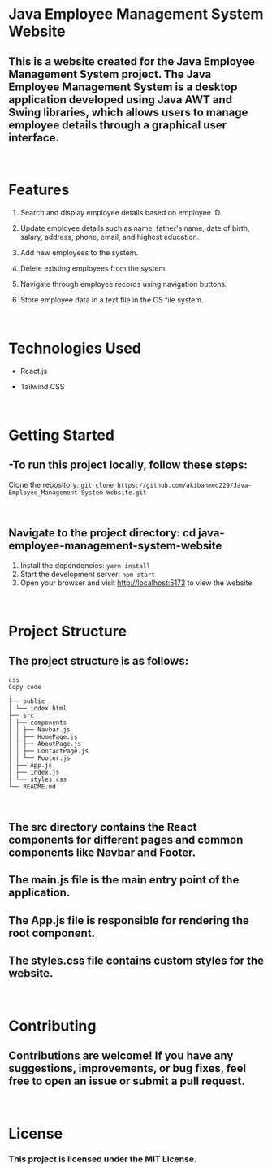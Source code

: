 # Java Employee Management System Website

## This is a website created for the Java Employee Management System project. The Java Employee Management System is a desktop application developed using Java AWT and Swing libraries, which allows users to manage employee details through a graphical user interface.

  <br/>

# Features

1.  Search and display employee details based on employee ID.

2.  Update employee details such as name, father's name, date of birth, salary, address, phone, email, and highest education.

3.  Add new employees to the system.
4.  Delete existing employees from the system.
5.  Navigate through employee records using navigation buttons.
6.  Store employee data in a text file in the OS file system.

  <br/>

# Technologies Used

- React.js
- Tailwind CSS

  <br/>

# Getting Started

## -To run this project locally, follow these steps:

Clone the repository: `git clone https://github.com/akibahmed229/Java-Employee_Management-System-Website.git`

  <br/>

## Navigate to the project directory: cd java-employee-management-system-website

1. Install the dependencies: `yarn install` <br/>
2. Start the development server: `npm start` <br/>
3. Open your browser and visit <http://localhost:5173> to view the website.

  <br/>

# Project Structure

## The project structure is as follows:

```
css
Copy code
.
├── public
│ └── index.html
├── src
│ ├── components
│ │ ├── Navbar.js
│ │ ├── HomePage.js
│ │ ├── AboutPage.js
│ │ ├── ContactPage.js
│ │ └── Footer.js
│ ├── App.js
│ ├── index.js
│ └── styles.css
└── README.md
```

  <br/>

## The src directory contains the React components for different pages and common components like Navbar and Footer.

## The main.js file is the main entry point of the application.

## The App.js file is responsible for rendering the root component.

## The styles.css file contains custom styles for the website.

  <br/>

# Contributing

## Contributions are welcome! If you have any suggestions, improvements, or bug fixes, feel free to open an issue or submit a pull request.

  <br/>

# License

### This project is licensed under the MIT License.
